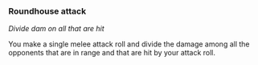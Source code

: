 
### Roundhouse attack

_Divide dam on all that are hit_

You make a single melee attack roll and divide the damage among all the opponents that are in range and that are hit by your attack roll.
